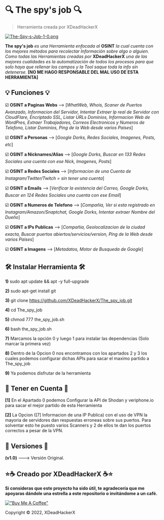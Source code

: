 # 🔍 The spy's job 🔍

> Herramienta creada por XDeadHackerX

[![The-Spy-s-Job-1-0.png](https://i.postimg.cc/908fw0jm/The-Spy-s-Job-1-0.png)](https://postimg.cc/PvDHBtx9)

**The spy's job** *es una Herramienta enfocada al* **OSINT** *la cual cuenta con los mejores métodos para recolectar Información sobre algo o alguien. Como todas las Herramientas creadas por* **XDeadHackerX** *una de las mejores cualidades es la automatización de todos los procesos para que solo haya que rellenar los campos y la Tool saque toda la info sin detenerse.* **[NO ME HAGO RESPONSABLE DEL MAL USO DE ESTA HERRAMIENTA]**



## 💡 Funciones 💡

:ballot_box_with_check: **OSINT a Paginas Webs** --> [*WhatWeb, Whois, Scaner de Puertos Avanzado, Informacion del Servidor, Intentar Extraer Ip real de Servidor con CloudFlare, Encriptado SSL, Listar URLs Dominios, Informacion Web de WordPres, Extraer Trabajadores, Correos Electronicos y Numeros de Telefono, Listar Dominios, Ping de la Web desde varios Paises*]

:ballot_box_with_check: **OSINT a Personas** --> [*Google Dorks, Redes Sociales, Imagenes, Posts, etc*]

:ballot_box_with_check: **OSINT a Nicknames/Alias** --> [*Google Dorks, Buscar en 133 Redes Sociales una cuenta con ese Nick, Imagenes, Posts*]

:ballot_box_with_check: **OSINT a Redes Sociales** --> [*Informacion de una Cuenta de Instagram/Twitter/Twitch = sin tener una cuenta*]

:ballot_box_with_check: **OSINT a Emails** --> [*Verificar la existencia del Correo, Google Dorks, Buscar en 124 Redes Sociales una cuenta con ese Email*]

:ballot_box_with_check: **OSINT a Numeros de Telefono** --> [*Compañia, Ver si esta registrado en Instagram/Amazon/Snaptchat, Google Dorks, Intentar extraer Nombre del Dueño*]

:ballot_box_with_check: **OSINT a IPs Publicas** --> [*Compañia, Geolocalizacion de la ciudad exacta, Buscar puertos abiertos/servicios/version, Ping de la Web desde varios Paises*]

:ballot_box_with_check: **OSINT a Imagens** --> [*Metadatos, Motor de Busqueda de Google*]

## 🛠 Instalar Herramienta 🛠

**1)** sudo apt update && apt -y full-upgrade

**2)** sudo apt-get install git

**3)** git clone https://github.com/XDeadHackerX/The_spy_job.git

**4)** cd The_spy_job

**5)** chmod 777 the_spy_job.sh

**6)** bash the_spy_job.sh

**7)** Marcamos la opción 0 y luego 1 para instalar las dependencias (Solo marcar la primera vez)

**8)** Dentro de la Opcion 0 nos encontramos con los apartados 2 y 3 los cuales podemos configurar 
dichas APIs para sacar el maximo partido a The_spy_job

**9)** Ya podemos disfrutar de la herramienta

## 🎲 Tener en Cuenta 🎲

**[1]** En el Apartado 0 podemos Configurar la API de Shodan y veriphone.io para sacar el mejor partido de esta Herramienta

**[2]** La Opcion ([7] Informacion de una IP Publica) con el uso de VPN la mayoria de servidores dan respuestas erroneas sobre sus puertos. Para solventar esto he puesto varios Scanners y 2 de ellos te dan los puertos correctos a pesar de la VPN.

## 🔎 Versiones 🔎

**(v1.0)** ---> Versión Original.

## ⭐☕ Creado por XDeadHackerX ☕⭐

**Si consideras que este proyecto ha sido útil, te agradecería que me apoyaras dándole una estrella a este repositorio o invitándome a un café.**

[!["Buy Me A Coffee"](https://www.buymeacoffee.com/assets/img/custom_images/orange_img.png)](https://www.buymeacoffee.com/XDeadHackerX)

Copyright © 2022, XDeadHackerX
